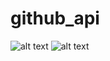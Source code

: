 # github_api
![alt text](https://github.com/shreyashp47/github_api/blob/master/Screenshot_1633168539.png?raw=true)
![alt text](https://github.com/shreyashp47/github_api/blob/master/Screenshot_1633168546.png?raw=true)


